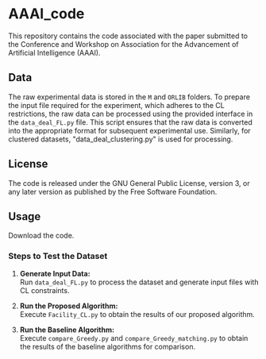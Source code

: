 # AAAI_code
This repository contains the code associated with the paper submitted to the Conference and Workshop on Association for the Advancement of Artificial Intelligence (AAAI).
## Data
The raw experimental data is stored in the `M` and `ORLIB` folders. To prepare the input file required for the experiment, which adheres to the CL restrictions, the raw data can be processed using the provided interface in the `data_deal_FL.py` file. This script ensures that the raw data is converted into the appropriate format for subsequent experimental use. Similarly, for clustered datasets, "data_deal_clustering.py" is used for processing.
## License
The code is released under the GNU General Public License, version 3, or any later version as published by the Free Software Foundation.
## Usage
Download the code.
### Steps to Test the Dataset

1. **Generate Input Data:**  
   Run `data_deal_FL.py` to process the dataset and generate input files with CL constraints.

2. **Run the Proposed Algorithm:**  
   Execute `Facility_CL.py` to obtain the results of our proposed algorithm.

3. **Run the Baseline Algorithm:**  
   Execute `compare_Greedy.py` and  `compare_Greedy_matching.py` to obtain the results of the baseline algorithms for comparison.

